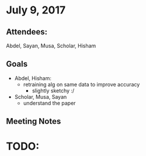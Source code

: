 # July 9, 2017

## Attendees:
Abdel, Sayan, Musa, Scholar, Hisham
## Goals
- Abdel, Hisham:
  - retraining alg on same data to improve accuracy
    - slightly sketchy :/
- Scholar, Musa, Sayan
  - understand the paper
 
## Meeting Notes

# TODO:

